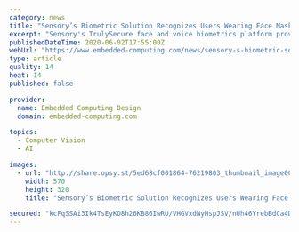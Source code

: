 ```yaml
---
category: news
title: "Sensory’s Biometric Solution Recognizes Users Wearing Face Masks and Doesn't Require Touch"
excerpt: "Sensory's TrulySecure face and voice biometrics platform provides convenience and benefit for the new normal; capable of recognizing users wearing face masks, and can now recognize coughs and sneezes."
publishedDateTime: 2020-06-02T17:55:00Z
webUrl: "https://www.embedded-computing.com/news/sensory-s-biometric-solution-recognizes-users-wearing-face-masks-and-doesnt-require-touch"
type: article
quality: 14
heat: 14
published: false

provider:
  name: Embedded Computing Design
  domain: embedded-computing.com

topics:
  - Computer Vision
  - AI

images:
  - url: "http://share.opsy.st/5ed68cf001864-76219803_thumbnail_image008.png"
    width: 570
    height: 320
    title: "Sensory’s Biometric Solution Recognizes Users Wearing Face Masks and Doesn't Require Touch"

secured: "kcFqSSAi3Ik4TsEyKO8h26KB86IwRU/VHGVxdNyHspJSV/nUh46YrebBdCa4DsdLSdKRhDNwI3I6TMUPue/5+8byuHGKNxIIeG1bd/IGZ+HwYFVlQ6tdjQVCPSCDjBEeMD/iNgpd7Nu9pnPfMXYWC09X9JklUS4g/9kwUBo0vvE9eXLj4890znYyt5Zygwz2vx5pp4ESKuhXPTzSd0UAFc66aP03mNTTV0LEEFyQAIop/05DLPvyzyh1Uv4m7fWEWi/TTq6ik3WemkPdz3EA7TajY75BxXZJkbQFBDg7kNKBxoIbF7TqyeBfS4fgTK4KghaO8HDmop54DxnJf0AwKDalGT3MRLKLiYU70GQuUoAkoLCLBbuti+XaFdFaORgnLMWQCTEpykKmSLktgGxSSe603NxkbbGKBr5GjjmN1EVJf4vVzIiorTexbF75j4iqKLzZm+3SfQYjMUCVFmtfnLngSkVAOQJ8c7/9aQ0zhyY=;t/Om4CNL/PtbOBY7aGIalw=="
---
```


